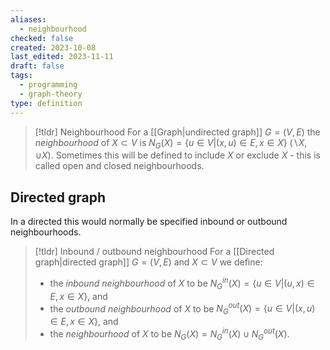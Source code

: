 ```yaml
---
aliases:
  - neighbourhood
checked: false
created: 2023-10-08
last_edited: 2023-11-11
draft: false
tags:
  - programming
  - graph-theory
type: definition
---
```

>[!tldr] Neighbourhood
>For a [[Graph|undirected graph]] $G = (V,E)$ the *neighbourhood* of $X \subset V$ is $N_G(X) = \{u \in V \vert (x,u) \in E, x \in X\}$ ($\backslash X$, $\cup X$). Sometimes this will be defined to include $X$ or exclude $X$ - this is called open and closed neighbourhoods.

## Directed graph

In a directed this would normally be specified inbound or outbound neighbourhoods.

>[!tldr] Inbound / outbound neighbourhood
>For a [[Directed graph|directed graph]] $G = (V,E)$ and $X \subset V$ we define:
>- the *inbound neighbourhood* of $X$ to be $N^{in}_G(X) = \{u \in V \vert (u,x) \in E, x \in X\}$, and
>- the *outbound neighbourhood* of $X$ to be $N^{out}_G(X) = \{u \in V \vert (x,u) \in E, x \in X\}$, and
>- the *neighbourhood* of $X$ to be $N_G(X) = N^{in}_G(X) \cup N^{out}_G(X)$.

